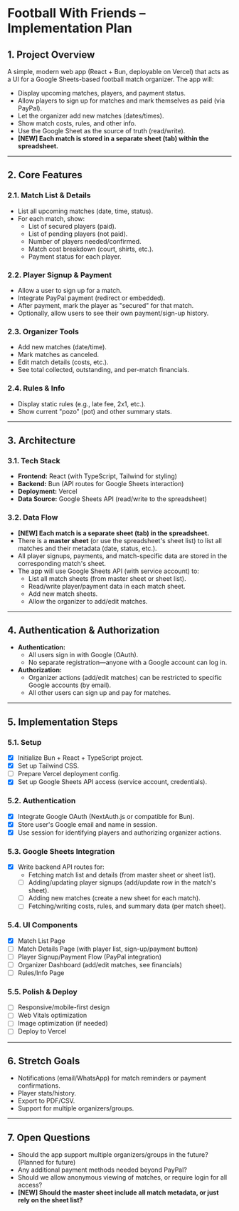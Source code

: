# Football With Friends – Implementation Plan

## 1. Project Overview

A simple, modern web app (React + Bun, deployable on Vercel) that acts as a UI for a Google Sheets-based football match organizer. The app will:

- Display upcoming matches, players, and payment status.
- Allow players to sign up for matches and mark themselves as paid (via PayPal).
- Let the organizer add new matches (dates/times).
- Show match costs, rules, and other info.
- Use the Google Sheet as the source of truth (read/write).
- **[NEW] Each match is stored in a separate sheet (tab) within the spreadsheet.**

---

## 2. Core Features

### 2.1. Match List & Details

- List all upcoming matches (date, time, status).
- For each match, show:
  - List of secured players (paid).
  - List of pending players (not paid).
  - Number of players needed/confirmed.
  - Match cost breakdown (court, shirts, etc.).
  - Payment status for each player.

### 2.2. Player Signup & Payment

- Allow a user to sign up for a match.
- Integrate PayPal payment (redirect or embedded).
- After payment, mark the player as "secured" for that match.
- Optionally, allow users to see their own payment/sign-up history.

### 2.3. Organizer Tools

- Add new matches (date/time).
- Mark matches as canceled.
- Edit match details (costs, etc.).
- See total collected, outstanding, and per-match financials.

### 2.4. Rules & Info

- Display static rules (e.g., late fee, 2x1, etc.).
- Show current "pozo" (pot) and other summary stats.

---

## 3. Architecture

### 3.1. Tech Stack

- **Frontend:** React (with TypeScript, Tailwind for styling)
- **Backend:** Bun (API routes for Google Sheets interaction)
- **Deployment:** Vercel
- **Data Source:** Google Sheets API (read/write to the spreadsheet)

### 3.2. Data Flow

- **[NEW] Each match is a separate sheet (tab) in the spreadsheet.**
- There is a **master sheet** (or use the spreadsheet's sheet list) to list all matches and their metadata (date, status, etc.).
- All player signups, payments, and match-specific data are stored in the corresponding match's sheet.
- The app will use Google Sheets API (with service account) to:
  - List all match sheets (from master sheet or sheet list).
  - Read/write player/payment data in each match sheet.
  - Add new match sheets.
  - Allow the organizer to add/edit matches.

---

## 4. Authentication & Authorization

- **Authentication:**  
  - All users sign in with Google (OAuth).
  - No separate registration—anyone with a Google account can log in.
- **Authorization:**  
  - Organizer actions (add/edit matches) can be restricted to specific Google accounts (by email).
  - All other users can sign up and pay for matches.

---

## 5. Implementation Steps

### 5.1. Setup

- [x] Initialize Bun + React + TypeScript project.
- [x] Set up Tailwind CSS.
- [ ] Prepare Vercel deployment config.
- [x] Set up Google Sheets API access (service account, credentials).

### 5.2. Authentication

- [x] Integrate Google OAuth (NextAuth.js or compatible for Bun).
- [x] Store user's Google email and name in session.
- [x] Use session for identifying players and authorizing organizer actions.

### 5.3. Google Sheets Integration

- [x] Write backend API routes for:
  - Fetching match list and details (from master sheet or sheet list).
  - [ ] Adding/updating player signups (add/update row in the match's sheet).
  - [ ] Adding new matches (create a new sheet for each match).
  - [ ] Fetching/writing costs, rules, and summary data (per match sheet).

### 5.4. UI Components

- [x] Match List Page
- [ ] Match Details Page (with player list, sign-up/payment button)
- [ ] Player Signup/Payment Flow (PayPal integration)
- [ ] Organizer Dashboard (add/edit matches, see financials)
- [ ] Rules/Info Page

### 5.5. Polish & Deploy

- [ ] Responsive/mobile-first design
- [ ] Web Vitals optimization
- [ ] Image optimization (if needed)
- [ ] Deploy to Vercel

---

## 6. Stretch Goals

- Notifications (email/WhatsApp) for match reminders or payment confirmations.
- Player stats/history.
- Export to PDF/CSV.
- Support for multiple organizers/groups.

---

## 7. Open Questions

- Should the app support multiple organizers/groups in the future? (Planned for future)
- Any additional payment methods needed beyond PayPal?
- Should we allow anonymous viewing of matches, or require login for all access?
- **[NEW] Should the master sheet include all match metadata, or just rely on the sheet list?**

